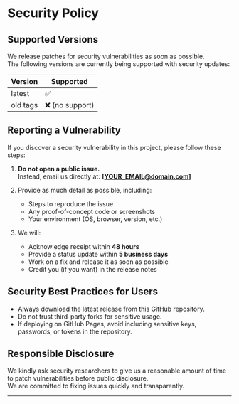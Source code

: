 # Security Policy

## Supported Versions

We release patches for security vulnerabilities as soon as possible.  
The following versions are currently being supported with security updates:

| Version   | Supported          |
| --------- | ------------------ |
| latest    | ✅                  |
| old tags  | ❌ (no support)     |

## Reporting a Vulnerability

If you discover a security vulnerability in this project, please follow these steps:

1. **Do not open a public issue.**  
   Instead, email us directly at: **[YOUR_EMAIL@domain.com]**

2. Provide as much detail as possible, including:
   - Steps to reproduce the issue
   - Any proof-of-concept code or screenshots
   - Your environment (OS, browser, version, etc.)

3. We will:
   - Acknowledge receipt within **48 hours**
   - Provide a status update within **5 business days**
   - Work on a fix and release it as soon as possible
   - Credit you (if you want) in the release notes

## Security Best Practices for Users

- Always download the latest release from this GitHub repository.  
- Do not trust third-party forks for sensitive usage.  
- If deploying on GitHub Pages, avoid including sensitive keys, passwords, or tokens in the repository.  

## Responsible Disclosure

We kindly ask security researchers to give us a reasonable amount of time to patch vulnerabilities before public disclosure.  
We are committed to fixing issues quickly and transparently.

---
